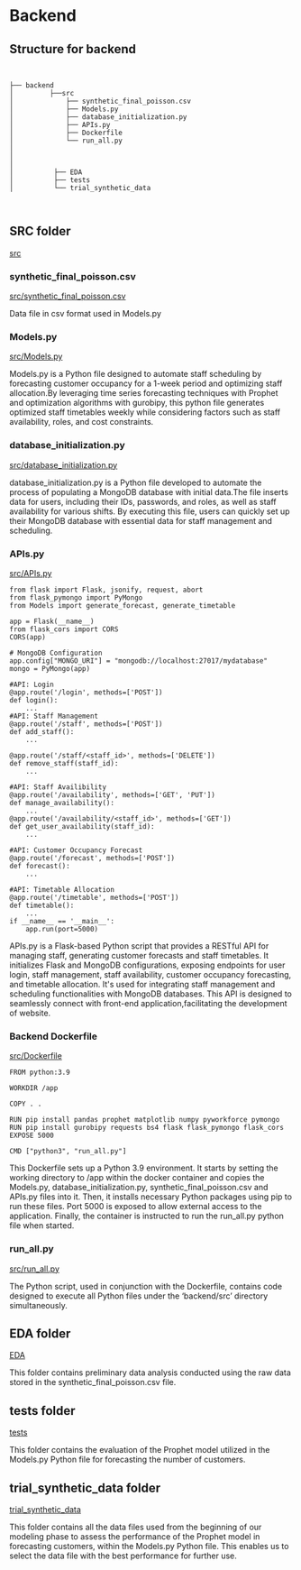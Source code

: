 # Backend  

## Structure for backend
```


├── backend 
│         ├──src
│             ├── synthetic_final_poisson.csv
│             ├── Models.py
│             ├── database_initialization.py
│             ├── APIs.py
│             ├── Dockerfile
│             └── run_all.py
│             
│ 
│
│          ├── EDA
│          ├── tests
│          └── trial_synthetic_data
          
   
```

## SRC folder 
[src](./src)

### synthetic_final_poisson.csv
[src/synthetic_final_poisson.csv](./src/synthetic_final_poisson.csv)

Data file in csv format used in Models.py

### Models.py
[src/Models.py](./src/Models.py)

Models.py is a Python file designed to automate staff scheduling by forecasting customer occupancy for a 1-week period and optimizing staff allocation.By leveraging time series forecasting techniques with Prophet and optimization algorithms with gurobipy, this python file generates optimized staff timetables weekly while considering factors such as staff availability, roles, and cost constraints.

### database_initialization.py
[src/database_initialization.py](./src/database_initialization.py)

database_initialization.py is a Python file developed to automate the process of populating a MongoDB database with initial data.The file inserts data for users, including their IDs, passwords, and roles, as well as staff availability for various shifts. By executing this file, users can quickly set up their MongoDB database with essential data for staff management and scheduling. 

### APIs.py
[src/APIs.py](./src/APIs.py)
```
from flask import Flask, jsonify, request, abort
from flask_pymongo import PyMongo
from Models import generate_forecast, generate_timetable

app = Flask(__name__)
from flask_cors import CORS
CORS(app)

# MongoDB Configuration
app.config["MONGO_URI"] = "mongodb://localhost:27017/mydatabase"
mongo = PyMongo(app)

#API: Login
@app.route('/login', methods=['POST'])
def login():
    ...
#API: Staff Management
@app.route('/staff', methods=['POST'])
def add_staff():
    ...

@app.route('/staff/<staff_id>', methods=['DELETE'])
def remove_staff(staff_id):
    ...

#API: Staff Availibility
@app.route('/availability', methods=['GET', 'PUT'])
def manage_availability():
    ...
@app.route('/availability/<staff_id>', methods=['GET'])
def get_user_availability(staff_id):
    ...

#API: Customer Occupancy Forecast
@app.route('/forecast', methods=['POST'])
def forecast():
    ...

#API: Timetable Allocation
@app.route('/timetable', methods=['POST'])
def timetable():
    ...
if __name__ == '__main__':
    app.run(port=5000)
```

APIs.py is a Flask-based Python script that provides a RESTful API for managing staff, generating customer forecasts and staff timetables. It initializes Flask and MongoDB configurations, exposing endpoints for user login, staff management, staff availability, customer occupancy forecasting, and timetable allocation. It's used for integrating staff management and scheduling functionalities with MongoDB databases. This API is designed to seamlessly connect with front-end application,facilitating the development of website.


### Backend Dockerfile 
[src/Dockerfile](./src/Dockerfile)
```
FROM python:3.9

WORKDIR /app

COPY . .

RUN pip install pandas prophet matplotlib numpy pyworkforce pymongo
RUN pip install gurobipy requests bs4 flask flask_pymongo flask_cors
EXPOSE 5000

CMD ["python3", "run_all.py"]

```
This Dockerfile sets up a Python 3.9 environment. It starts by setting the working directory to /app within the docker container and copies the Models.py, database_initialization.py, synthetic_final_poisson.csv and APIs.py files into it. Then, it installs necessary Python packages using pip to run these files. Port 5000 is exposed to allow external access to the application. Finally, the container is instructed to run the run_all.py python file when started.

### run_all.py
[src/run_all.py](./src/run_all.py)

The Python script, used in conjunction with the Dockerfile, contains code designed to execute all Python files under the ‘backend/src’ directory simultaneously.

## EDA folder
[EDA](./EDA)

This folder contains preliminary data analysis conducted using the raw data stored in the synthetic_final_poisson.csv file.

## tests folder
[tests](./tests)

This folder contains the evaluation of the Prophet model utilized in the Models.py Python file for forecasting the number of customers.

## trial_synthetic_data folder 
[trial_synthetic_data](./trial_synthetic_data)

This folder contains all the data files used from the beginning of our modeling phase to assess the performance of the Prophet model in forecasting customers, within the Models.py Python file. This enables us to select the data file with the best performance for further use.














